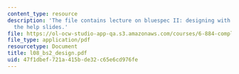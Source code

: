 ```yaml
---
content_type: resource
description: 'The file contains lecture on bluespec II: designing with rules with
  the help slides.'
file: https://ol-ocw-studio-app-qa.s3.amazonaws.com/courses/6-884-complex-digital-systems-spring-2005/47f1dbef721a415bde32c65e6cd976fe_l08_bs2_design.pdf
file_type: application/pdf
resourcetype: Document
title: l08_bs2_design.pdf
uid: 47f1dbef-721a-415b-de32-c65e6cd976fe
---
```

